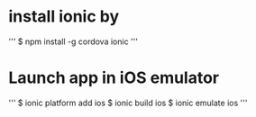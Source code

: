 # install ionic by  
'''
$ npm install -g cordova ionic 
'''

# Launch app in iOS emulator   
'''
$ ionic platform add ios
$ ionic build ios
$ ionic emulate ios
'''
